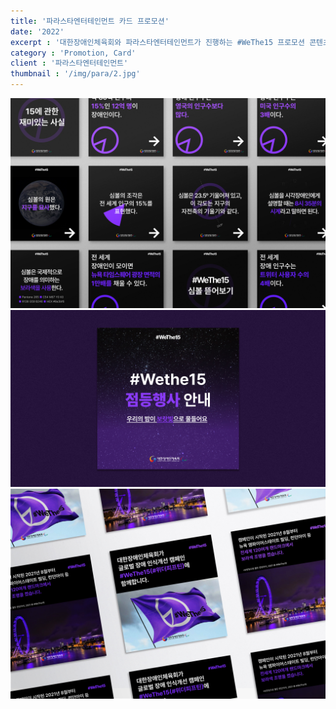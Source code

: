 ```yaml
---
title: '파라스타엔터테인먼트 카드 프로모션'
date: '2022'
excerpt : '대한장애인체육회와 파라스타엔터테인먼트가 진행하는 #WeThe15 프로모션 콘텐츠 디자인을 진행했습니다.'
category : 'Promotion, Card'
client : '파라스타엔터테인먼트'
thumbnail : '/img/para/2.jpg'
---
```

<img src="/img/para/1.jpg">
<img src="/img/para/3.jpg">
<img src="/img/para/2.jpg">
